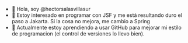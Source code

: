 - 👋 Hola, soy @hectorsalasvillasur
- 👀 Estoy interesado en programar con JSF y me está resultando duro el paso a Jakarta. Si la cosa no mejora, me cambio a Spring
- 🌱 Actualmente estoy aprendiendo a usar GitHub para mejorar mi estilo de programacion (el control de versiones lo llevo bien). 


<!---
hectorsalasvillasur/hectorsalasvillasur is a ✨ special ✨ repository because its `README.md` (this file) appears on your GitHub profile.
You can click the Preview link to take a look at your changes.
--->
